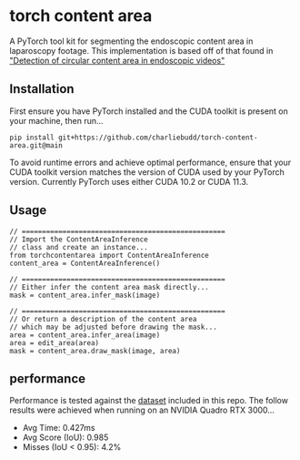 # torch content area
A PyTorch tool kit for segmenting the endoscopic content area in laparoscopy footage. This implementation is based off of that found in ["Detection of circular content area in endoscopic videos"](http://www-itec.uni-klu.ac.at/bib/files/CircleDetection.pdf)

## Installation
First ensure you have PyTorch installed and the CUDA toolkit is present on your machine, then run...
```
pip install git+https://github.com/charliebudd/torch-content-area.git@main
```
To avoid runtime errors and achieve optimal performance, ensure that your CUDA toolkit version matches the version of CUDA used by your PyTorch version. Currently PyTorch uses either CUDA 10.2 or CUDA 11.3. 

## Usage

```
// ==================================================
// Import the ContentAreaInference
// class and create an instance...
from torchcontentarea import ContentAreaInference
content_area = ContentAreaInference()

// ==================================================
// Either infer the content area mask directly...
mask = content_area.infer_mask(image)

// ==================================================
// Or return a description of the content area
// which may be adjusted before drawing the mask...
area = content_area.infer_area(image)
area = edit_area(area)
mask = content_area.draw_mask(image, area)
```

## performance
Performance is tested against the [dataset](testing/data) included in this repo. The follow results were achieved when running on an NVIDIA Quadro RTX 3000...
- Avg Time: 0.427ms
- Avg Score (IoU): 0.985
- Misses (IoU < 0.95): 4.2%

